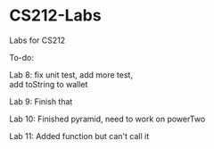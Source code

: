 # CS212-Labs
Labs for CS212

To-do: 

Lab 8: 
fix unit test, add more test,  
add toString to wallet 

Lab 9: 
Finish that

Lab 10:
Finished pyramid, need to work on powerTwo

Lab 11:
Added function but can't call it
